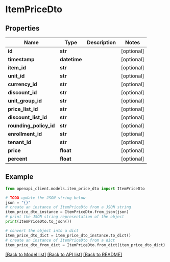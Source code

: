 # ItemPriceDto


## Properties

Name | Type | Description | Notes
------------ | ------------- | ------------- | -------------
**id** | **str** |  | [optional] 
**timestamp** | **datetime** |  | [optional] 
**item_id** | **str** |  | [optional] 
**unit_id** | **str** |  | [optional] 
**currency_id** | **str** |  | [optional] 
**discount_id** | **str** |  | [optional] 
**unit_group_id** | **str** |  | [optional] 
**price_list_id** | **str** |  | [optional] 
**discount_list_id** | **str** |  | [optional] 
**rounding_policy_id** | **str** |  | [optional] 
**enrollment_id** | **str** |  | [optional] 
**tenant_id** | **str** |  | [optional] 
**price** | **float** |  | [optional] 
**percent** | **float** |  | [optional] 

## Example

```python
from openapi_client.models.item_price_dto import ItemPriceDto

# TODO update the JSON string below
json = "{}"
# create an instance of ItemPriceDto from a JSON string
item_price_dto_instance = ItemPriceDto.from_json(json)
# print the JSON string representation of the object
print(ItemPriceDto.to_json())

# convert the object into a dict
item_price_dto_dict = item_price_dto_instance.to_dict()
# create an instance of ItemPriceDto from a dict
item_price_dto_from_dict = ItemPriceDto.from_dict(item_price_dto_dict)
```
[[Back to Model list]](../README.md#documentation-for-models) [[Back to API list]](../README.md#documentation-for-api-endpoints) [[Back to README]](../README.md)


